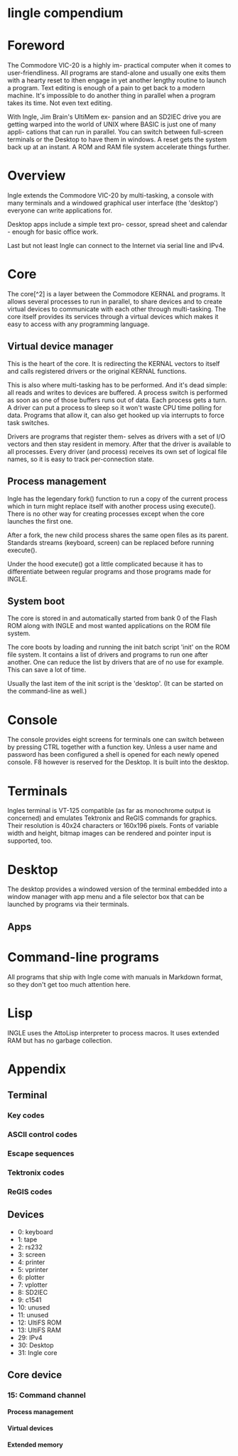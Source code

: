 Iingle compendium
=================

# Foreword

The Commodore VIC-20 is a highly im-
practical computer when it comes to
user-friendliness.  All programs are
stand-alone and usually one exits them
with a hearty reset to ithen engage in
yet another lengthy routine to launch a
program.  Text editing is enough of a
pain to get back to a modern machine.
It's impossible to do another thing in
parallel when a program takes its time.
Not even text editing.

With Ingle, Jim Brain's UltiMem ex-
pansion and an SD2IEC drive you are
getting warped into the world of UNIX
where BASIC is just one of many appli-
cations that can run in parallel.
You can switch between full-screen
terminals or the Desktop to have them in
windows.  A reset gets the system back
up at an instant.  A ROM and RAM file
system accelerate things further.

# Overview

Ingle extends the Commodore VIC-20
by multi-tasking, a console with many
terminals and a windowed graphical user
interface (the 'desktop') everyone can
write applications for.

Desktop apps include a simple text pro-
cessor, spread sheet and calendar -
enough for basic office work.

Last but not least Ingle can connect to
the Internet via serial line and IPv4.

# Core

The core[^2] is a layer between the
Commodore KERNAL and programs.  It
allows several processes to run in
parallel, to share devices and to create
virtual devices to communicate with each
other through multi-tasking.  The core
itself provides its services through a
virtual devices which makes it easy to
access with any programming language.

[^1]: Usually it would have been
called the 'kernel' if there wasn't the
CBM KERNAL already.

## Virtual device manager

This is the heart of the core.  It is
redirecting the KERNAL vectors to itself
and calls registered drivers or the
original KERNAL functions.

This is also where multi-tasking has to
be performed.  And it's dead simple: all
reads and writes to devices are
buffered.  A process switch is performed
as soon as one of those buffers runs out
of data.  Each process gets a turn.  A
driver can put a process to sleep so it
won't waste CPU time polling for data.
Programs that allow it, can also get
hooked up via interrupts to force task
switches.

Drivers are programs that register them-
selves as drivers with a set of I/O
vectors and then stay resident in
memory.  After that the driver is
available to all processes.
Every driver (and process) receives its
own set of logical file names, so it is
easy to track per-connection state.

## Process management

Ingle has the legendary fork() function
to run a copy of the current process
which in turn might replace itself with
another process using execute().  There
is no other way for creating processes
except when the core launches the first
one.

After a fork, the new child process
shares the same open files as its
parent.  Standards streams (keyboard,
screen) can be replaced before running
execute().

Under the hood execute() got a little
complicated because it has to
differentiate between regular programs
and those programs made for INGLE.

## System boot

The core is stored in and
automatically started from bank 0
of the Flash ROM along with INGLE and
most wanted applications on the ROM
file system.

The core boots by loading and running
the init batch script 'init' on the ROM
file system.  It contains a list of
drivers and programs to run one after
another.  One can reduce the list by
drivers that are of no use for example.
This can save a lot of time.

Usually the last item of the init
script is the 'desktop'.  (It can be
started on the command-line as well.)

# Console

The console provides eight screens for
terminals one can switch between by
pressing CTRL together with a function
key.  Unless a user name and password
has been configured a shell is opened
for each newly opened console.  F8
however is reserved for the Desktop.
It is built into the desktop.

# Terminals

Ingles terminal is VT-125 compatible (as
far as monochrome output is concerned)
and emulates Tektronix and ReGIS
commands for graphics.  Their resolution
is 40x24 characters or 160x196 pixels.
Fonts of variable width and height,
bitmap images can be rendered and
pointer input is supported, too.

# Desktop

The desktop provides a windowed version
of the terminal embedded into a window
manager with app menu and a file
selector box that can be launched by
programs via their terminals.

## Apps



# Command-line programs

All programs that ship with Ingle come
with manuals in Markdown format, so they
don't get too much attention here.

# Lisp

INGLE uses the AttoLisp interpreter to
process macros.  It uses extended RAM
but has no garbage collection.

# Appendix

## Terminal

### Key codes
### ASCII control codes
### Escape sequences
### Tektronix codes
### ReGIS codes

## Devices

* 0: keyboard
* 1: tape
* 2: rs232
* 3: screen
* 4: printer
* 5: vprinter
* 6: plotter
* 7: vplotter
* 8: SD2IEC
* 9: c1541
* 10: unused
* 11: unused
* 12: UltiFS ROM
* 13: UltiFS RAM
* 29: IPv4
* 30: Desktop
* 31: Ingle core

## Core device

### 15: Command channel
#### Process management
#### Virtual devices
#### Extended memory
